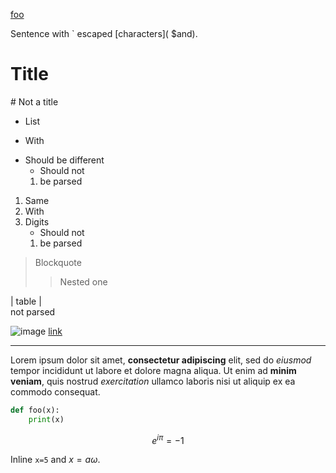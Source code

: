 
<!-- Comment -->

<a href="http://foo.com">foo</a>

Sentence with \` escaped \[characters]( \$and\).

# Title
\# Not a title

- List
+ With 
*   Should be different
    - Should not
    1. be parsed

1. Same
1. With
1.  Digits
    - Should not
    1. be parsed

> Blockquote
> > Nested one

 | table
 | <br> not parsed

![image](foo/bar.jpg "Title")
[link][12]

[12]: example.com "Super site"

---

Lorem ipsum dolor sit amet, **consectetur adipiscing** elit, sed do _eiusmod_ tempor incididunt ut labore et dolore magna aliqua. 
Ut enim ad __minim veniam__, quis nostrud *exercitation* ullamco laboris nisi ut aliquip ex ea commodo consequat. 

```py
def foo(x):
    print(x)
```

$$
    e^{i\pi} = -1
$$

Inline `x=5` and $x = a\omega$.
